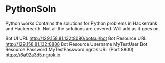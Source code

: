 # PythonSoln
Python works
Contains the solutions for Python problems in Hackerrank and Hackerearth. Not all the solutions are covered. Will add as it goes on.

Bot UI URL
http://129.158.81.132:8080/botsui/bot
Bot Resource URL
http://129.158.81.132:8888
Bot Resource Username
MyTestUser
Bot Resource Password
MyTestPassword
ngrok URL (Port 8800)
https://6a92a3d5.ngrok.io
